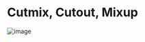 
# Cutmix, Cutout, Mixup
![image](https://user-images.githubusercontent.com/48243487/178197449-651b6099-ebdb-42c7-8912-e8e0a81ba4ea.png)
